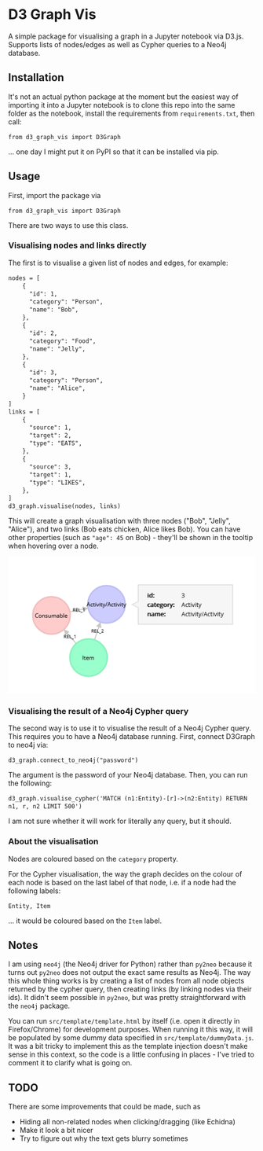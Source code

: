 # D3 Graph Vis

A simple package for visualising a graph in a Jupyter notebook via D3.js. Supports lists of nodes/edges as well as Cypher queries to a Neo4j database.

## Installation

It's not an actual python package at the moment but the easiest way of importing it into a Jupyter notebook is to clone this repo into the same folder as the notebook, install the requirements from `requirements.txt`, then call:

    from d3_graph_vis import D3Graph

... one day I might put it on PyPI so that it can be installed via pip.

## Usage

First, import the package via

    from d3_graph_vis import D3Graph

There are two ways to use this class.

### Visualising nodes and links directly

The first is to visualise a given list of nodes and edges, for example:

    nodes = [
        {
          "id": 1,
          "category": "Person",
          "name": "Bob",
        },
        {
          "id": 2,
          "category": "Food",
          "name": "Jelly",
        },
        {
          "id": 3,
          "category": "Person",
          "name": "Alice",
        }
    ]
    links = [
        {
          "source": 1,
          "target": 2,
          "type": "EATS",
        },
        {
          "source": 3,
          "target": 1,
          "type": "LIKES",
        },
    ]
    d3_graph.visualise(nodes, links)

This will create a graph visualisation with three nodes ("Bob", "Jelly", "Alice"), and two links (Bob eats chicken, Alice likes Bob). You can have other properties (such as `"age": 45` on Bob) - they'll be shown in the tooltip when hovering over a node.

![Screenshot of an example graph](https://github.com/nlp-tlp/d3_graph_vis/blob/main/image_1.png?raw=true)

### Visualising the result of a Neo4j Cypher query

The second way is to use it to visualise the result of a Neo4j Cypher query. This requires you to have a Neo4j database running. First, connect D3Graph to neo4j via:

    d3_graph.connect_to_neo4j("password")

The argument is the password of your Neo4j database. Then, you can run the following:

    d3_graph.visualise_cypher('MATCH (n1:Entity)-[r]->(n2:Entity) RETURN n1, r, n2 LIMIT 500')

I am not sure whether it will work for literally any query, but it should.

### About the visualisation

Nodes are coloured based on the `category` property.

For the Cypher visualisation, the way the graph decides on the colour of each node is based on the last label of that node, i.e. if a node had the following labels:

    Entity, Item

... it would be coloured based on the `Item` label.

## Notes

I am using `neo4j` (the Neo4j driver for Python) rather than `py2neo` because it turns out `py2neo` does not output the exact same results as Neo4j. The way this whole thing works is by creating a list of nodes from all node objects returned by the cypher query, then creating links (by linking nodes via their ids). It didn't seem possible in `py2neo`, but was pretty straightforward with the `neo4j` package.

You can run `src/template/template.html` by itself (i.e. open it directly in Firefox/Chrome) for development purposes. When running it this way, it will be populated by some dummy data specified in `src/template/dummyData.js`. It was a bit tricky to implement this as the template injection doesn't make sense in this context, so the code is a little confusing in places - I've tried to comment it to clarify what is going on.

## TODO

There are some improvements that could be made, such as

-   Hiding all non-related nodes when clicking/dragging (like Echidna)
-   Make it look a bit nicer
-   Try to figure out why the text gets blurry sometimes
